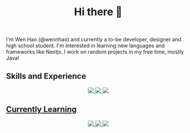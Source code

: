 <h1 align="center">
Hi there 👋
</h1>
<br />

I'm Wen Hao (@wennhao) and currently a to-be developer, designer and high school student.
I'm interested in learning new languages and frameworks like Nextjs.
I work on random projects in my free time, mostly Java!

<h2> Skills and Experience </h2>
 <p align="center">
  <a href="https://github.com/tandpfun/skill-icons/blob/main/readme.md#icons-list">
    <img src="https://skillicons.dev/icons?i=js,java&theme=light" />
    <img src="https://skillicons.dev/icons?i=html,css,arduino,mysql&theme=dark" />
    <img src="https://skillicons.dev/icons?i=vscode,idea,latex,ps,ai,xd" />
 </p>    

<h2> Currently Learning </h2>
<p align="center">
    <img src="https://skillicons.dev/icons?i=lua,python" />
    <img src="https://skillicons.dev/icons?i=linux,haskell,nextjs,cpp&theme=dark" />
    <img src="https://skillicons.dev/icons?i=raspberrypi" />
 </p>   